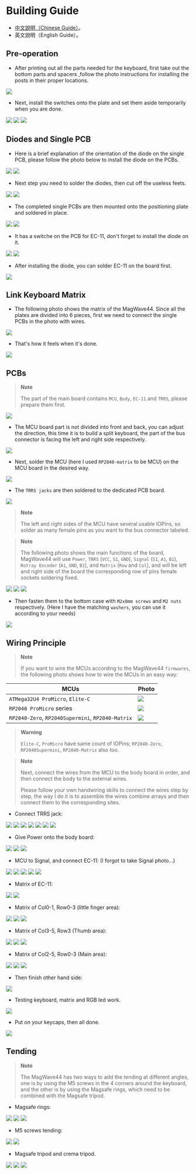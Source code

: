 # Building Guide

- [中文說明（Chinese Guide）](guide.md)。
- 英文說明（English Guide）。

## Pre-operation

- After printing out all the parts needed for the keyboard, first take out the bottom parts and spacers ,follow the photo instructions for installing the posts in their proper locations.

![](pics/g03.jpg)

- Next, install the switches onto the plate and set them aside temporarily when you are done.

![](pics/g04.jpg)
![](pics/g05.jpg)
![](pics/g06.jpg)

## Diodes and Single PCB

- Here is a brief explanation of the orientation of the diode on the single PCB, please follow the photo below to install the diode on the PCBs.

![](pics/g08.png)
![](pics/g09.jpg)

- Next step you need to solder the diodes, then cut off the useless feets.

![](pics/g10.jpg)
![](pics/g11.jpg)

- The completed single PCBs are then mounted onto the positioning plate and soldered in place.

![](pics/g12.jpg)
![](pics/g13.jpg)

- It has a switche on the PCB for EC-11, don't forget to install the diode on it.

![](pics/g21.jpg)
![](pics/g22.jpg)

- After installing the diode, you can solder EC-11 on the board first.

![](pics/g23.jpg)

## Link Keyboard Matrix

- The following photo shows the matrix of the MagWave44. Since all the plates are divided into 6 pieces, first we need to connect the single PCBs in the photo with wires.

![](pics/g16.png)

- That's how it feels when it's done.

![](pics/g14.jpg)

## PCBs

> **Note**
>
> The part of the main board contains `MCU`, `Body`, `EC-11` and `TRRS`, please prepare them first.

![](pics/g17.jpg)

- The MCU board part is not divided into front and back, you can adjust the direction, this time it is to build a split keyboard, the part of the bus connector is facing the left and right side respectively.

![](pics/g24.jpg)

- Next, solder the MCU (here I used `RP2040-matrix` to be MCU) on the MCU board in the desired way.

![](pics/g25.jpg)

- The `TRRS jacks` are then soldered to the dedicated PCB board.

![](pics/g26.jpg)

> **Note**
>
> The left and right sides of the MCU have several usable IOPins, so solder as many female pins as you want to the bus connector labeled.

> **Note**
>
> The following photo shows the main functions of the board, MagWave44 will use `Power`, `TRRS` (`VCC`, `S1`, `GND`), `Signal` (`S1`, `A1`, `B1`), `Rotray Encoder` (`A1`, `GND`, `B1`), and `Matrix` (`Row` and `Col`), and will be left and right side of the board the corresponding row of pins female sockets soldering fixed.

![](pics/g20.png)
![](pics/g27.jpg)
![](pics/g28.jpg)

- Then fasten them to the bottom case with `M2x8mm screws` and `M2 nuts` respectively. (Here I have the matching `washers`, you can use it according to your needs)

![](pics/g29.jpg)

## Wiring Principle

> **Note**
>
> If you want to wire the MCUs according to the MagWave44 `firmwares`, the following photo shows how to wire the MCUs in an easy way:

|MCUs|Photo|
|---|---|
|`ATMega32U4 ProMicro`, `Elite-C`|![](pics/elitec.png)|
|`RP2040 ProMicro` series|![](pics/RP2040ProMicro.jpg)|
|`RP2040-Zero`, `RP2040Supermini`, `RP2040-Matrix`|![](pics/RP2040SueprMini0.png)|

> **Warning**
>
> `Elite-C`, `ProMicro` have same count of IOPins; `RP2040-Zero`, `RP2040Supermini`, `RP2040-Matrix` also too.

> **Note**
>
> Next, connect the wires from the MCU to the body board in order, and then connect the body to the external wires.
> 
> Please follow your own handwiring skills to connect the wires step by step, the way I do it is to assemble the wires combine arrays and then connect them to the corresponding sites.

- Connect TRRS jack:

![](pics/g31.jpg)
![](pics/g32.jpg)
![](pics/g33.jpg)
![](pics/g33.jpg)
![](pics/g35.jpg)
![](pics/g34.jpg)
![](pics/g30.jpg)

- Give Power onto the body board:

![](pics/g36.jpg)
![](pics/g37.jpg)
![](pics/g38.jpg)

- MCU to Signal, and connect EC-11: (I forgot to take Signal photo...)

![](pics/g39.jpg)
![](pics/g40.jpg)
![](pics/g41.jpg)
![](pics/g42.jpg)
![](pics/g43.jpg)

- Matrix of EC-11:

![](pics/c3.png)
![](pics/g44.jpg)

- Matrix of Col0-1, Row0-3 (little finger area):

![](pics/c1.png)
![](pics/g45.jpg)
![](pics/g46.jpg)

- Matrix of Col3-5, Row3 (Thumb area):

![](pics/c4.png)
![](pics/g47.jpg)
![](pics/g48.jpg)

- Matrix of Col2-5, Row0-3 (Main area):

![](pics/c2.png)
![](pics/g49.jpg)
![](pics/g50.jpg)

- Then finish other hand side:

![](pics/g51.jpg)

- Testing keyboard, matrix and RGB led work.

![](pics/g52.jpg)

- Put on your keycaps, then all done.

![](pics/g53.jpg)

## Tending

> **Note**
>
> The MagWave44 has two ways to add the tending at different angles, one is by using the M5 screws in the 4 corners around the keyboard, and the other is by using the Magsafe rings, which need to be combined with the Magsafe tripod.

- Magsafe rings:

![](pics/o01.jpg)
![](pics/o02.jpg)
![](pics/o03.jpg)

- M5 screws tending:

![](pics/o04.jpg)
![](pics/o05.jpg)

- Magsafe tripod and crema tripod.

![](pics/o06.jpg)
![](pics/o07.jpg)
![](pics/o08.jpg)